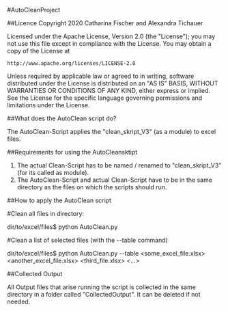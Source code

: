 #AutoCleanProject


##Licence
Copyright 2020 Catharina Fischer and Alexandra Tichauer

Licensed under the Apache License, Version 2.0 (the "License");
you may not use this file except in compliance with the License.
You may obtain a copy of the License at

    http://www.apache.org/licenses/LICENSE-2.0

Unless required by applicable law or agreed to in writing, software
distributed under the License is distributed on an "AS IS" BASIS,
WITHOUT WARRANTIES OR CONDITIONS OF ANY KIND, either express or implied.
See the License for the specific language governing permissions and
limitations under the License.


##What does the AutoClean script do?

The AutoClean-Script applies the "clean_skript_V3" (as a module) to excel files. 


##Requirements for using the AutoCleansktipt

1. The actual Clean-Script has to be named / renamed to "clean_skript_V3" (for its called as module).
2. The AutoClean-Script and actual Clean-Script have to be in the same directory as the files on which the scripts should run.


##How to apply the AutoClean script

#Clean all files in directory:

dir/to/excel/files$ python AutoClean.py


#Clean a list of selected files (with the --table command)

dir/to/excel/files$ python AutoClean.py --table <some_excel_file.xlsx> <another_excel_file.xlsx> <third_file.xlsx> <...>


##Collected Output

All Output files that arise running the script is collected in the same directory in a folder called "CollectedOutput". It can be deleted if not needed.



 
